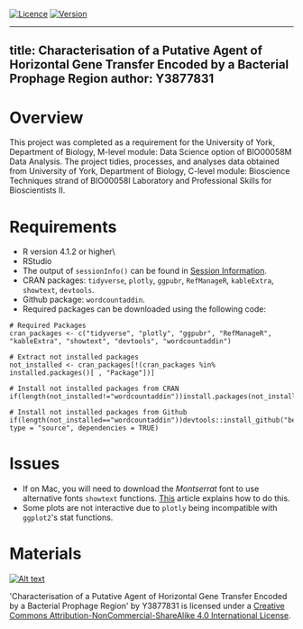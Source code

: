 [![Licence](https://img.shields.io/badge/Licence-CC-green)](http://creativecommons.org/licenses/by-nc-sa/4.0/)
[![Version](https://img.shields.io/badge/R-4.1.2-blue)](https://www.r-project.org/)

---
title: Characterisation of a Putative Agent of Horizontal Gene Transfer Encoded by a Bacterial Prophage Region
author: Y3877831
---
# Overview
This project was completed as a requirement for the University of York, Department of Biology, M-level module: Data Science option of BIO00058M Data Analysis. The project tidies, processes, and analyses data obtained from University of York, Department of Biology, C-level module: Bioscience Techniques strand of BIO00058I Laboratory and Professional Skills for Bioscientists II.

# Requirements
- R version 4.1.2 or higher\
- RStudio
- The output of `sessionInfo()` can be found in [Session Information](session_info.md).
- CRAN packages: `tidyverse`, `plotly`, `ggpubr`, `RefManageR`, `kableExtra`, `showtext`, `devtools`.
- Github package: `wordcountaddin`. 
- Required packages can be downloaded using the following code:
```
# Required Packages
cran_packages <- c("tidyverse", "plotly", "ggpubr", "RefManageR", "kableExtra", "showtext", "devtools", "wordcountaddin")

# Extract not installed packages
not_installed <- cran_packages[!(cran_packages %in% installed.packages()[ , "Package"])]

# Install not installed packages from CRAN
if(length(not_installed!="wordcountaddin"))install.packages(not_installed!="wordcountaddin") 

# Install not installed packages from Github
if(length(not_installed=="wordcountaddin"))devtools::install_github("benmarwick/wordcountaddin", type = "source", dependencies = TRUE)
```

# Issues
* If on Mac, you will need to download the *Montserrat* font to use alternative fonts `showtext` functions. [This](https://babichmorrowc.github.io/post/2019-10-11-google-fonts/) article explains how to do this.
* Some plots are not interactive due to `plotly` being incompatible with `ggplot2`'s stat functions.

# Materials
[![Alt text](https://i.creativecommons.org/l/by-nc-sa/4.0/88x31.png)](http://creativecommons.org/licenses/by-nc-sa/4.0/)

'Characterisation of a Putative Agent of Horizontal Gene Transfer Encoded by a Bacterial Prophage Region' by Y3877831 is licensed under a [Creative Commons Attribution-NonCommercial-ShareAlike 4.0 International License](http://creativecommons.org/licenses/by-nc-sa/4.0/).
